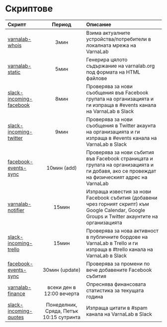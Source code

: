 
# Скриптове

Скрипт                    | Период         | Описание
:--                       | :--:           | :--
[varnalab-whois]          | 3мин           | Взима актуалните устройства/потребители в локалната мрежа на VarnaLab
[varnalab-static]         | 5мин           | Генерира цялото съдържание на varnalab.org под формата на HTML файлове
[slack-incoming-facebook] | 8мин           | Проверява за нови съобщения във Facebook групата на организацията и ги изпраща в #events канала на VarnaLab в Slack
[slack-incoming-twitter]  | 9мин           | Проверява за нови съобщения в Twitter акаунта на организацията и ги изпраща в #events канала на VarnaLab в Slack
[facebook-events-sync]    | 10мин (add)    | Проверява за нови събития във Facebook страницата и групата на организацията и ги добавя, ако се провеждат на физическият адрес на VarnaLab
[varnalab-notifier]       | 15мин          | Изпраща известия за нови Facebook събития (добавени чрез горният скрипт) към Google Calendar, Google Groups и Twitter акаунтите на организацията
[slack-incoming-trello]   | 15мин          | Проверява за нова активност в публичните бордове на VarnaLab в Trello и ги изпраща в #trello канала на VarnaLab в Slack
[facebook-events-sync]    | 30мин (update) | Проверява за промени по вече добавените Facebook събития
[varnalab-finance]        | всеки ден в 12:00 вечерта | Опреснява финансовата статистика за текущата година
[slack-incoming-quotes]   | Понеделник, Сряда, Петък 10:15 сутринта | Изпраща цитати в #spam канала на VarnaLab в Slack


  [varnalab-whois]: https://github.com/varnalab/varnalab-whois
  [varnalab-static]: https://github.com/varnalab/varnalab-static
  [varnalab-notifier]: https://github.com/varnalab/varnalab-notifier
  [varnalab-finance]: https://github.com/varnalab/varnalab-finance
  [facebook-events-sync]: https://github.com/varnalab/facebook-events-sync
  [slack-incoming-facebook]: https://github.com/varnalab/slack-incoming-facebook
  [slack-incoming-twitter]: https://github.com/varnalab/slack-incoming-twitter
  [slack-incoming-trello]: https://github.com/varnalab/slack-incoming-trello
  [slack-incoming-quotes]: https://github.com/simov/slack-incoming-quotes
